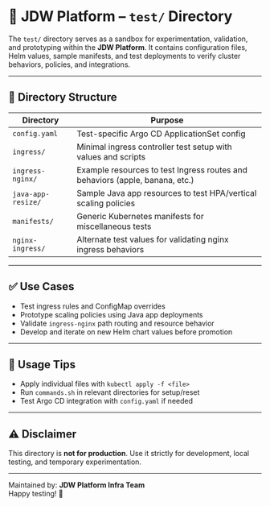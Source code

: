 # 🧪 JDW Platform – `test/` Directory

The `test/` directory serves as a sandbox for experimentation, validation, and prototyping within the **JDW Platform**.
It contains configuration files, Helm values, sample manifests, and test deployments to verify cluster behaviors,
policies, and integrations.

---

## 📁 Directory Structure

| Directory          | Purpose                                                                      |
|--------------------|------------------------------------------------------------------------------|
| `config.yaml`      | Test-specific Argo CD ApplicationSet config                                  |
| `ingress/`         | Minimal ingress controller test setup with values and scripts                |
| `ingress-nginx/`   | Example resources to test Ingress routes and behaviors (apple, banana, etc.) |
| `java-app-resize/` | Sample Java app resources to test HPA/vertical scaling policies              |
| `manifests/`       | Generic Kubernetes manifests for miscellaneous tests                         |
| `nginx-ingress/`   | Alternate test values for validating nginx ingress behaviors                 |

---

## ✅ Use Cases

- Test ingress rules and ConfigMap overrides
- Prototype scaling policies using Java app deployments
- Validate `ingress-nginx` path routing and resource behavior
- Develop and iterate on new Helm chart values before promotion

---

## 🧰 Usage Tips

- Apply individual files with `kubectl apply -f <file>`
- Run `commands.sh` in relevant directories for setup/reset
- Test Argo CD integration with `config.yaml` if needed

---

## ⚠️ Disclaimer

This directory is **not for production**. Use it strictly for development, local testing, and temporary experimentation.

---

Maintained by: **JDW Platform Infra Team**  
Happy testing! 🧪
